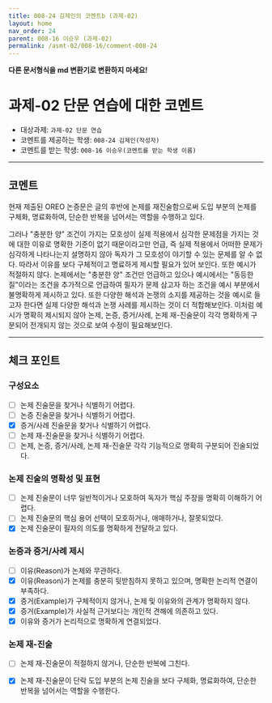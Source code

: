 ```yaml
---
title: 008-24 김제인의 코멘트b (과제-02)
layout: home
nav_order: 24
parent: 008-16 이승우 (과제-02)
permalink: /asmt-02/008-16/comment-008-24
---
```


**다른 문서형식을 md 변환기로 변환하지 마세요!**

# 과제-02 단문 연습에 대한 코멘트

- 대상과제: `과제-02 단문 연습`
- 코멘트를 제공하는 학생: `008-24 김제인(작성자)`
- 코멘트를 받는 학생: `008-16 이승우(코멘트를 받는 학생 이름)`

---

## 코멘트

현재 제출된 OREO 논증문은 글의 후반에 논제를 재진술함으로써 도입 부분의 논제를 구체화, 명료화하여, 단순한 반복을 넘어서는 역할을 수행하고 있다.

그러나 "충분한 양" 조건이 가지는 모호성이 실제 적용에서 심각한 문제점을 가지는 것에 대한 이유로 명확한 기준이 없기 때문이라고만 언급, 즉 실제 적용에서 어떠한 문제가 심각하게 나타나는지 설명하지 않아 독자가 그 모호성이 야기할 수 있는 문제를 알 수 없다. 따라서 이유를 보다 구체적이고 명료하게 제시할 필요가 있어 보인다. 또한 예시가 적절하지 않다. 논제에서는 "충분한 양" 조건만 언급하고 있으나 예시에서는 "동등한 질"이라는 조건을 추가적으로 언급하여 필자가 문제 삼고자 하는 조건을 예시 부분에서 불명확하게 제시하고 있다. 또한 다양한 해석과 논쟁의 소지를 제공하는 것을 예시로 들고자 한다면 실제 다양한 해석과 논쟁 사례를 제시하는 것이 더 적합해보인다. 이처럼 예시가 명확히 제시되지 않아 논제, 논증, 증거/사례, 논제 재-진술문이 각각 명확하게 구분되어 전개되지 않는 것으로 보여 수정이 필요해보인다.

---

## 체크 포인트

### **구성요소**

- [ ] 논제 진술문을 찾거나 식별하기 어렵다.
- [ ] 논증 진술문을 찾거나 식별하기 어렵다.
- [x] 증거/사례 진술문을 찾거나 식별하기 어렵다.
- [ ] 논제 재-진술문을 찾거나 식별하기 어렵다.
- [ ] 논제, 논증, 증거/사례, 논제 재-진술문 각각 기능적으로 명확히 구분되어 진술되었다.

### **논제 진술의 명확성 및 표현**

- [ ] 논제 진술문이 너무 일반적이거나 모호하여 독자가 핵심 주장을 명확히 이해하기 어렵다.
- [ ] 논제 진술문의 핵심 용어 선택이 모호하거나, 애매하거나, 잘못되었다.
- [x] 논제 진술문이 필자의 의도를 명확하게 전달하고 있다.

### **논증과 증거/사례 제시**

- [ ] 이유(Reason)가 논제와 무관하다.
- [x] 이유(Reason)가 논제를 충분히 뒷받침하지 못하고 있으며, 명확한 논리적 연결이 부족하다.
- [x] 증거(Example)가 구체적이지 않거나, 논제 및 이유와의 관계가 명확하지 않다.
- [x] 증거(Example)가 사실적 근거보다는 개인적 견해에 의존하고 있다.
- [x] 이유와 증거가 논리적으로 명확하게 연결되었다.

### **논제 재-진술**

- [ ] 논제 재-진술문이 적절하지 않거나, 단순한 반복에 그친다.
- [x] 논제 재-진술문이 단락 도입 부분의 논제 진술을 보다 구체화, 명료화하여, 단순한 반복을 넘어서는 역할을 수행한다.

